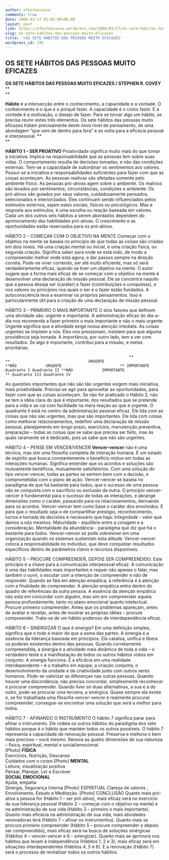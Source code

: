 ```yaml
---
author: efeitoecausa
comments: true
date: 2008-03-17 03:02:00+00:00
layout: post
link: https://efeitoecausa.wordpress.com/2008/03/17/os-sete-habitos-das-pessoas-muito-eficazes/
slug: os-sete-habitos-das-pessoas-muito-eficazes
title: '>OS SETE HÁBITOS DAS PESSOAS MUITO EFICAZES'
wordpress_id: 195
---
```


>

## OS SETE HÁBITOS DAS PESSOAS MUITO EFICAZES

**OS       SETE HÁBITOS DAS PESSOAS MUITO EFICAZES /       STEPHEN       R. COVEY**                                             **  
**

**Hábito** é a intersecção entre o conhecimento, a capacidade e a vontade. O conhecimento é o que e o porquê fazer. A capacidade é o como fazer. E a vontade é a motivação, o desejo de fazer. Para se tornar algo um hábito, se precisa reunir estes três elementos. Os sete hábitos das pessoas muito eficazes tratam precisamente deste novo nível de pensamento, de uma abordagem “que vem de dentro para fora” e se volta para a eficácia pessoal e interpessoal. **  
**

**HÁBITO 1 – SER PROATIVO** Proatividade significa muito mais do que tomar a iniciativa. Implica na responsabilidade que as pessoas tem sobre suas vidas. O comportamento resulta de decisões tomadas, e não das condições externas. Tem-se a capacidade de subordinar os sentimentos aos valores. Possuí-se a iniciativa e responsabilidades suficientes para fazer com que as coisas aconteçam. As pessoas reativas são afetadas somente pelo ambiente físico. As pessoas pró-ativas agem sobre o ambiente. Os reativos são levados por sentimentos, circunstâncias, condições e ambiente. Os pró-ativos são guiados por seus valores, cuidadosamente pensados, selecionados e interiorizados. Eles continuam sendo influenciados pelos estímulos externos, sejam estes sociais, físicos ou psicológicos. Mas a resposta aos estímulos, é uma escolha ou reação baseada em valores. Cada um dos outros seis hábitos a serem abordados dependem do aprimoramento das habilidades pró-ativas. O crescimento e as oportunidades estão reservados para os pró-ativos.  


HÁBITO 2 – COMEÇAR COM O OBJETIVO NA MENTE Começar com o objetivo na mente se baseia no princípio de que todas as coisas são criadas em dois níveis. Há uma criação mental ou inicial, e uma criação física, ou segunda criação. Significa saber para onde se está indo, de modo a compreender melhor onde está agora, e dar passos sempre na direção correta. Pode-se viver correndo, ser até muito eficiente, mas só será verdadeiramente eficaz, quando se tiver um objetivo na mente. O autor sugere que a forma mais eficaz de se começar com o objetivo na mente é desenvolver uma declaração de missão pessoal. Ele se concentra naquilo que a pessoa deseja ser (caráter) e fazer (contribuições e conquistas), e nos valores ou princípios nos quais o ser e o fazer estão fundados. A autoconsciência leva a examinar os próprios pensamentos. Isso é particularmente útil para a criação de uma declaração de missão pessoal.  


HÁBITO 3 – PRIMEIRO O MAIS IMPORTANTE O dois fatores que definem uma atividade são: urgente e importante. A administração eficaz do dia-a-dia nos recomenda a fazer primeiro o mais importante e não o mais urgente. Urgente significa que a atividade exige nossa atenção imediata. As coisas urgentes se impõem a nós. Eles nos pressionam, insistem para que alguma providência seja tomada. A importância, por outro lado, tem a ver com resultados. Se algo é importante, contribui para a missão, e metas prioritárias.  
    
                                                           **                          **                                   URGENTE                                                             **NÃO             URGENTE                          ** IMPORTANTE Quadrante I Quadrante II **NÃO             IMPORTANTE                          ** Quadrante III Quadrante IV  
    
As questões importantes que não são tão urgentes exigem mais iniciativa, mais proatividade. Precisa-se agir para aproveitar as oportunidades, para fazer com que as coisas aconteçam. Se não for praticado o Hábito 2, não se tem a idéia clara do que é importante, dos resultados que se pretende para a vida e se cai com facilidade na mera reação ao que é urgente. O quadrante II está no centro da administração pessoal eficaz. Ele lida com as coisas que não são urgentes, mas que são importantes. Ele lida com coisas como melhorar relacionamentos, redefinir uma declaração de missão pessoal, planejamento em longo prazo, exercícios, manutenção preventiva, preparação – todas as coisas que se sabe que precisa ser feito, mas às quais raramente se é dedicado, pois se sabe que não são urgentes.  


HÁBITO 4 – PENSE EM VENCER/VENCER **Vencer-vencer** não é uma técnica, mas sim uma filosofia completa de interação humana. É um estado de espírito que busca constantemente o benefício mútuo em todas as interações humanas. Significa entender que os acordos e soluções são mutuamente benéficos, mutuamente satisfatórios. Com uma solução do tipo vencer-vencer, todas as partes se sentem bem com a decisão, e comprometidas com o plano de ação. Vencer-vencer se baseia no paradigma de que há bastante para todos, que o sucesso de uma pessoa não se conquista com o sacrifício ou exclusão da outra. O princípio vencer-vencer é fundamental para o sucesso de todas as interações, e abrange dimensões como o caráter, passando para os relacionamentos, derivando para os acordos. Vencer-vencer tem como base o caráter dos envolvidos. E para que o resultado seja o de compartilhar prestigio, reconhecimento, lucros e tomada de decisões é necessário que haja: Integridade - valor que damos a nós mesmos. Maturidade - equilíbrio entre a coragem e a consideração. Mentalidade da abundância - paradigma que diz que há o bastante para todos. Vencer-vencer só pode sobreviver em uma organização quando os sistemas sustentam esta atitude. Vencer-vencer coloca a responsabilidade no indivíduo, que deve conquistar resultados específicos dentro de parâmetros claros e recursos disponíveis.  


HÁBITO 5 – PROCURE COMPREENDER, DEPOIS SER COMPREENDIDO. Este princípio é a chave para a comunicação interpessoal eficaz. A comunicação é uma das habilidades mais importantes e requer não apenas o falar, mas também o ouvir, o escutar com a intenção de compreender e não de responder. Quando se fala em atenção empática, a referência é à atenção com a finalidade de compreender. A atenção empática entra dentro do quadro de referências da outra pessoa. A essência da atenção empática não está em concordar com alguém, mas sim em compreender aquela pessoa profundamente, tanto no plano emocional quanto intelectual. Procure primeiro compreender. Antes que os problemas apareçam, antes de avaliar e receitar, antes de mostrar as próprias idéias – procure compreender. Trata-se de um hábito poderoso de interdependência eficaz.  


HÁBITO 6 – SINERGIZAR O que é sinergia? Em uma definição simples, significa que o todo é maior do que a soma das partes. A sinergia é a essência da liderança baseada em princípios. Ela catalisa, unifica e libera os poderes existentes dentro das pessoas. Quando corretamente compreendida, a sinergia é a atividade mais dinâmica de toda a vida – o verdadeiro teste e a manifestação de todos os outros hábitos vistos em conjunto. A sinergia funciona. É a eficácia em uma realidade interdependente – é o trabalho em equipe, a criação conjunta, o desenvolvimento da unidade e da criatividade junto com outros seres humanos. Pode-se valorizar as diferenças nas outras pessoas. Quando houver uma discordância, não precisa concordar, simplesmente reconhecer e procurar compreender. Quando tiver só duas alternativas, a sua e a do outro, pode-se procurar uma terceira, a sinérgica. Quase sempre ela existe e, se for trabalhada uma filosofia vencer-vencer e realmente procurar compreender, consegue-se encontrar uma solução que será a melhor para todos.  


HÁBITO 7 - AFINANDO O INSTRUMENTO O hábito 7 significa parar para afinar o instrumento. Ele rodeia os outros hábitos do paradigma dos sete hábitos porque é o hábito que mantém todos os outros possíveis. O hábito 7 representa a capacidade de renovação pessoal. Preserva e melhora o bem mais precioso – você mesmo. Renova as quatro dimensões de sua natureza – física, espiritual, mental e social/emocional.  
                                            [Photo]                                                  **FÍSICA**  
          Exercícios, Nutrição, Descanso                          
          Cuidados com o corpo           [Photo]                             **MENTAL**  
          Leitura, visualização             positiva  
          Pensar, Planejar, Ler e Escrever            
         **SOCIAL             EMOCIONAL**  
          Ajuda, empatia  
Sinergia, Segurança Interna [Photo] ESPIRITUAL Clareza de valores ,  
Envolvimento, Estudo e Meditação. [Photo] CONCLUSÃO Quanto mais pró-ativa a pessoa for (Hábito 1 – ser pró-ativo), mais eficaz será no exercício da sua liderança pessoal (Hábito 2 – começar com o objetivo na mente) e na administração de sua vida (Hábito 3 – primeiro o mais importante). Quanto mais eficácia na administração de sua vida, mais atividades renovadoras terá (Hábito 7 – afinar os instrumentos). Quanto mais se procura primeiro compreender (Hábito 5 – procure compreender e depois ser compreendido), mais eficaz será na busca de soluções sinérgicas (Hábitos 4 – vencer-vencer e 6 - sinergizar). Quanto mais se aprimora nos hábitos que levam à independência (Hábitos 1, 2 e 3), mais eficaz será em situações interdependentes (Hábitos 4, 5 e 6). E a renovação (Hábito 7) será o processo de revitalizar todos os outros hábitos.
